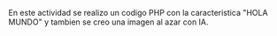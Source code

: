 En este actividad se realizo un codigo PHP con la caracteristica "HOLA MUNDO" y tambien se creo una imagen al azar con IA.
